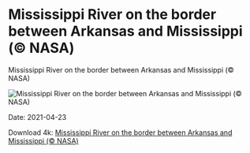 # Mississippi River on the border between Arkansas and Mississippi (© NASA)

Mississippi River on the border between Arkansas and Mississippi (© NASA)

![Mississippi River on the border between Arkansas and Mississippi (© NASA)](https://bing.com/th?id=OHR.MississippiRiver_EN-US2192534174_UHD.jpg&w=1024&h=576)

Date: 2021-04-23

Download 4k: [Mississippi River on the border between Arkansas and Mississippi (© NASA)](https://bing.com/th?id=OHR.MississippiRiver_EN-US2192534174_UHD.jpg)

